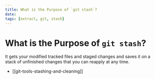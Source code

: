 ```yaml
---
title: What is the Purpose of `git stash`?
date:
tags: [extract, git, stash]
---
```


# What is the Purpose of `git stash`?

It gets your modified tracked files and staged changes and saves it on a stack
of unfinished changes that you can reapply at any time.

- [[git-tools-stashing-and-cleaning]]
